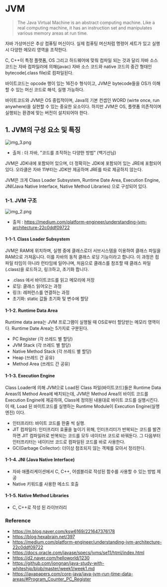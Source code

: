 # JVM

> The Java Virtual Machine is an abstract computing machine. Like a real computing machine, it has an instruction set and manipulates various memory areas at run time.

자바 가상머신은 추상 컴퓨팅 머신이다. 실제 컴퓨팅 머신처럼 명령어 세트가 있고 실행 시 다양한 메모리 영역을 조작한다.

C, C++이 특정 플랫폼, OS 그리고 하드웨어에 맞춰 컴파일 되는 것과 달리 자바 소스 코드는 자바 컴파일러에 의해(javac) 자바 소스 코드와 native 코드의 중간 형태인 bytecode(.class file)로 컴파일된다.

바이트코드는 opcode 행이 있는 16진수 형식이고, JVM은 bytecode들을 OS가 이해할 수 있는 머신 코드로 해석, 실행 가능하다.

바이트코드와 JVM은 OS 중립적이며, Java의 기본 컨셉인 WORD (wirte once, run anywhere)을 실현할 수 있는 중요한 요소이다. 하지만 JVM은 OS, 플랫폼 의존적이며 실행되는 환경에 맞는 버전이 설치되어야 한다. 



## 1. JVM의 구성 요소 및 특징

![img_3.png](img_3.png)

- 출처 : 더 자바, "코드를 조작하는 다양한 방법" (백기선님)

JVM은 JDK내에 포함되어 있으며, 더 정확히는 JDK에 포함되어 있는 JRE에 포함되어 있다. 오라클은 자바 11부터는 JDK만 제공하며 JRE를 따로 제공하지 않는다.

JVM은 크게 Class Loader Subsystem, Runtime Date Area, Execution Engine, JNI(Java Native Interface, Native Method Libraries) 으로 구성되어 있다.

### 1-1. JVM 구조

![img_2.png](img_2.png)
- 출처 : https://medium.com/platform-engineer/understanding-jvm-architecture-22c0ddf09722


#### 1-1-1. Class Loader Subsystem

JVM은 RAM에 위치하며, 실행 중에 클래스로더 서브시스템을 이용하여 클래스 파일을 RAM으로 가져옵니다. 이를 자바의 동적 클래스 로딩 기능이라고 합니다. 이 과정은 컴파일 타임이 아니라 런타임에 일어나며, 처음으로 클래스를 참조할 때 클래스 파일(.class)을 로드하고, 링크하고, 초기화 합니다.

- .class 에서 바이트코드를 읽고 메모리에 저장
- 로딩: 클래스 읽어오는 과정
- 링크: 레퍼런스를 연결하는 과정
- 초기화: static 값들 초기화 및 변수에 할당

#### 1-1-2. Runtime Data Area

Runtime data area는 JVM 프로그램이 실행될 때 OS로부터 할당받는 메모리 영역이다. Runtime Date Area는 5가지로 구분된다.

- PC Register (각 쓰레드 별 할당)
- JVM Stack (각 쓰레드 별 할당)
- Native Method Stack (각 쓰레드 별 할당)
- Heap (쓰레드 간 공유)
- Method Area (쓰레드 간 공유)


#### 1-1-3. Execution Engine

Class Loader에 의해 JVM으로 Load된 Class 파일(바이트코드)들은 Runtime Data Areas의 Method Area에 배치되는데, JVM은 Method Area의 바이트 코드를 Execution Engine에 제공하여, Class에 정의된 내용대로 바이트 코드를 실행시킨다. 이 때, Load 된 바이트코드를 실행하는 Runtime Module이 Execution Engine(실행 엔진) 이다.

- 인터프리터: 바이트 코드를 한줄 씩 실행.
- JIT 컴파일러: 인터프리터 효율을 높이기 위해, 인터프리터가 반복되는 코드를 발견하면 JIT 컴파일러로 반복되는 코드를 모두 네이티브 코드로 바꿔둔다. 그 다음부터 인터프리터는 네이티브 코드로 컴파일된 코드를 바로 사용한다.
- GC(Garbage Collector): 더이상 참조되지 않는 객체를 모아서 정리한다.

#### 1-1-4. JNI (Java Native Interface)

- 자바 애플리케이션에서 C, C++, 어셈블리로 작성된 함수를 사용할 수 있는 방법 제공
- Native 키워드를 사용한 메소드 호출

#### 1-1-5. Native Method Libraries

- C, C++로 작성 된 라이브러리




### Reference
- https://m.blog.naver.com/ksw6169/221647376178
- https://blog.hexabrain.net/397
- https://medium.com/platform-engineer/understanding-jvm-architecture-22c0ddf09722
- https://docs.oracle.com/javase/specs/jvms/se11/html/index.html
- https://d2.naver.com/helloworld/1230
- https://github.com/jongnan/java-study-with-whiteship/blob/master/week1/week1.md
- https://javapapers.com/core-java/java-jvm-run-time-data-areas/#Program_Counter_PC_Register